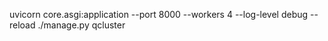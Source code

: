 uvicorn core.asgi:application --port 8000 --workers 4 --log-level debug --reload
./manage.py qcluster

